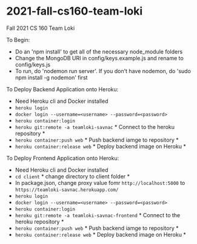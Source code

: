 # 2021-fall-cs160-team-loki
Fall 2021 CS 160 Team Loki


To Begin:
- Do an 'npm install' to get all of the necessary node_module folders
- Change the MongoDB URI in config/keys.example.js and rename to config/keys.js
- To run, do 'nodemon run server'. If you don't have nodemon, do 'sudo npm install -g nodemon' first

To Deploy Backend Application onto Heroku:
- Need Heroku cli and Docker installed
- `heroku login`
- `docker login --username=<username> --password=<password>`
- `heroku container:login`
- `heroku git:remote -a teamloki-savnac` * Connect to the heroku repository *
- `heroku container:push web` * Push backend iamge to repository *
- `heroku container:release web` * Deploy backend image on Heroku *

To Deploy Frontend Application onto Heroku:
- Need Heroku cli and Docker installed
- `cd client` * change directory to client folder *
- In package.json, change proxy value fomr `http://localhost:5000` to `https://teamloki-savnac.herokuapp.com/`
- `heroku login`
- `docker login --username=<username> --password=<password>`
- `heroku container:login`
- `heroku git:remote -a teamloki-savnac-frontend` * Connect to the heroku repository *
- `heroku container:push web` * Push backend iamge to repository *
- `heroku container:release web` * Deploy backend image on Heroku *